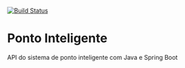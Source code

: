 [![Build Status](https://travis-ci.org/niltonmng/API_Ponto_Inteligente.svg?branch=master)](https://travis-ci.org/niltonmng/API_Ponto_Inteligente)

# Ponto Inteligente
API do sistema de ponto inteligente com Java e Spring Boot
